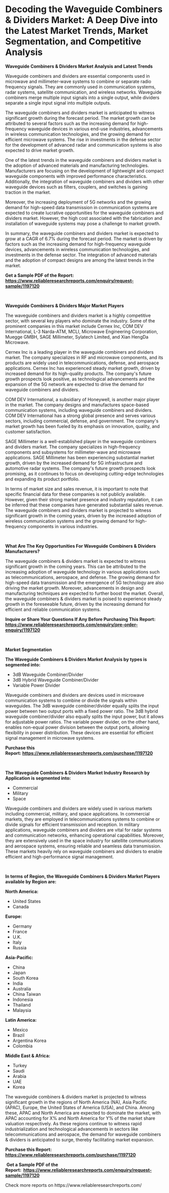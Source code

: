 <p><h1>Decoding the Waveguide Combiners & Dividers Market: A Deep Dive into the Latest Market Trends, Market Segmentation, and Competitive Analysis</h1></p><p><strong>Waveguide Combiners & Dividers Market Analysis and Latest Trends</strong></p>
<p><p>Waveguide combiners and dividers are essential components used in microwave and millimeter-wave systems to combine or separate radio frequency signals. They are commonly used in communication systems, radar systems, satellite communication, and wireless networks. Waveguide combiners merge multiple input signals into a single output, while dividers separate a single input signal into multiple outputs.</p><p>The waveguide combiners and dividers market is anticipated to witness significant growth during the forecast period. The market growth can be attributed to several factors such as the increasing demand for high-frequency waveguide devices in various end-use industries, advancements in wireless communication technologies, and the growing demand for efficient microwave systems. The rise in investments in the defense sector for the development of advanced radar and communication systems is also expected to drive market growth.</p><p>One of the latest trends in the waveguide combiners and dividers market is the adoption of advanced materials and manufacturing technologies. Manufacturers are focusing on the development of lightweight and compact waveguide components with improved performance characteristics. Additionally, the integration of waveguide combiners and dividers with other waveguide devices such as filters, couplers, and switches is gaining traction in the market.</p><p>Moreover, the increasing deployment of 5G networks and the growing demand for high-speed data transmission in communication systems are expected to create lucrative opportunities for the waveguide combiners and dividers market. However, the high cost associated with the fabrication and installation of waveguide systems may pose a challenge to market growth.</p><p>In summary, the waveguide combiners and dividers market is expected to grow at a CAGR of 6.7% during the forecast period. The market is driven by factors such as the increasing demand for high-frequency waveguide devices, advancements in wireless communication technologies, and investments in the defense sector. The integration of advanced materials and the adoption of compact designs are among the latest trends in the market.</p></p>
<p><strong>Get a Sample PDF of the Report:&nbsp; <a href="https://www.reliableresearchreports.com/enquiry/request-sample/1197120">https://www.reliableresearchreports.com/enquiry/request-sample/1197120</a></strong></p>
<p>&nbsp;</p>
<p><strong>Waveguide Combiners & Dividers Major Market Players</strong></p>
<p><p>The waveguide combiners and dividers market is a highly competitive sector, with several key players who dominate the industry. Some of the prominent companies in this market include Cernex Inc, COM DEV International, L-3 Narda-ATM, MCLI, Microwave Engineering Corporation, Muegge GMBH, SAGE Millimeter, Sylatech Limited, and Xian HengDa Microwave.</p><p>Cernex Inc is a leading player in the waveguide combiners and dividers market. The company specializes in RF and microwave components, and its products are widely used in telecommunications, defense, and aerospace applications. Cernex Inc has experienced steady market growth, driven by increased demand for its high-quality products. The company's future growth prospects look positive, as technological advancements and the expansion of the 5G network are expected to drive the demand for waveguide combiners and dividers.</p><p>COM DEV International, a subsidiary of Honeywell, is another major player in the market. The company designs and manufactures space-based communication systems, including waveguide combiners and dividers. COM DEV International has a strong global presence and serves various sectors, including commercial, defense, and government. The company's market growth has been fueled by its emphasis on innovation, quality, and customer satisfaction.</p><p>SAGE Millimeter is a well-established player in the waveguide combiners and dividers market. The company specializes in high-frequency components and subsystems for millimeter-wave and microwave applications. SAGE Millimeter has been experiencing substantial market growth, driven by the increased demand for 5G infrastructure and automotive radar systems. The company's future growth prospects look promising, as it continues to focus on developing cutting-edge technologies and expanding its product portfolio.</p><p>In terms of market size and sales revenue, it is important to note that specific financial data for these companies is not publicly available. However, given their strong market presence and industry reputation, it can be inferred that these companies have generated substantial sales revenue. The waveguide combiners and dividers market is projected to witness significant growth in the coming years, driven by the increased adoption of wireless communication systems and the growing demand for high-frequency components in various industries.</p></p>
<p>&nbsp;</p>
<p><strong>What Are The Key Opportunities For Waveguide Combiners & Dividers Manufacturers?</strong></p>
<p><p>The waveguide combiners & dividers market is expected to witness significant growth in the coming years. This can be attributed to the increasing adoption of waveguide technology in various applications such as telecommunications, aerospace, and defense. The growing demand for high-speed data transmission and the emergence of 5G technology are also driving the market growth. Moreover, advancements in design and manufacturing techniques are expected to further boost the market. Overall, the waveguide combiners & dividers market is poised to experience steady growth in the foreseeable future, driven by the increasing demand for efficient and reliable communication systems.</p></p>
<p><strong>Inquire or Share Your Questions If Any Before Purchasing This Report: <a href="https://www.reliableresearchreports.com/enquiry/pre-order-enquiry/1197120">https://www.reliableresearchreports.com/enquiry/pre-order-enquiry/1197120</a></strong></p>
<p>&nbsp;</p>
<p><strong>Market Segmentation</strong></p>
<p><strong>The Waveguide Combiners & Dividers Market Analysis by types is segmented into:</strong></p>
<p><ul><li>3dB Waveguide Combiner/Divider</li><li>3dB Hybrid Waveguide Combiner/Divider</li><li>Variable Power Divider</li></ul></p>
<p><p>Waveguide combiners and dividers are devices used in microwave communication systems to combine or divide the signals within waveguides. The 3dB waveguide combiner/divider equally splits the input power between two output ports with a fixed power ratio. The 3dB hybrid waveguide combiner/divider also equally splits the input power, but it allows for adjustable power ratios. The variable power divider, on the other hand, enables non-equal power division between the output ports, allowing flexibility in power distribution. These devices are essential for efficient signal management in microwave systems.</p></p>
<p><strong>Purchase this Report:&nbsp;<a href="https://www.reliableresearchreports.com/purchase/1197120">https://www.reliableresearchreports.com/purchase/1197120</a></strong></p>
<p>&nbsp;</p>
<p><strong>The Waveguide Combiners & Dividers Market Industry Research by Application is segmented into:</strong></p>
<p><ul><li>Commercial</li><li>Military</li><li>Space</li></ul></p>
<p><p>Waveguide combiners and dividers are widely used in various markets including commercial, military, and space applications. In commercial markets, they are employed in telecommunications systems to combine or divide signals for efficient transmission and reception. In military applications, waveguide combiners and dividers are vital for radar systems and communication networks, enhancing operational capabilities. Moreover, they are extensively used in the space industry for satellite communications and aerospace systems, ensuring reliable and seamless data transmission. These markets heavily rely on waveguide combiners and dividers to enable efficient and high-performance signal management.</p></p>
<p>&nbsp;</p>
<p><strong>In terms of Region, the Waveguide Combiners & Dividers Market Players available by Region are:</strong></p>
<p>
    <p> <strong> North America: </strong>
        <ul>
            <li>United States</li>
            <li>Canada</li>
        </ul>
        </p> 
    <p> <strong> Europe: </strong>
        <ul>
            <li>Germany</li>
            <li>France</li>
            <li>U.K.</li>
            <li>Italy</li>
            <li>Russia</li>
        </ul>
        </p> 
    <p> <strong> Asia-Pacific: </strong>
        <ul>
            <li>China</li>
            <li>Japan</li>
            <li>South Korea</li>
            <li>India</li>
            <li>Australia</li>
            <li>China Taiwan</li>
            <li>Indonesia</li>
            <li>Thailand</li>
            <li>Malaysia</li>
        </ul>
        </p> 
    <p> <strong> Latin America: </strong>
        <ul>
            <li>Mexico</li>
            <li>Brazil</li>
            <li>Argentina Korea</li>
            <li>Colombia</li>
        </ul>
        </p> 
    <p> <strong> Middle East & Africa: </strong>
        <ul>
            <li>Turkey</li>
            <li>Saudi</li>
            <li>Arabia</li>
            <li>UAE</li>
            <li>Korea</li>
        </ul>
    </p>
    </p>
<p><p>The waveguide combiners & dividers market is projected to witness significant growth in the regions of North America (NA), Asia Pacific (APAC), Europe, the United States of America (USA), and China. Among these, APAC and North America are expected to dominate the market, with APAC accounting for X% and North America for Y% of the market share valuation respectively. As these regions continue to witness rapid industrialization and technological advancements in sectors like telecommunications and aerospace, the demand for waveguide combiners & dividers is anticipated to surge, thereby facilitating market expansion.</p></p>
<p><strong>Purchase this Report: <a href="https://www.reliableresearchreports.com/purchase/1197120">https://www.reliableresearchreports.com/purchase/1197120</a></strong></p>
<p>&nbsp;<strong>Get a Sample PDF of the Report:&nbsp;&nbsp;<a href="https://www.reliableresearchreports.com/enquiry/request-sample/1197120">https://www.reliableresearchreports.com/enquiry/request-sample/1197120</a></strong></p>
<p><strong></strong></p>
<p>Check more reports on https://www.reliableresearchreports.com/</p>